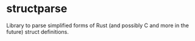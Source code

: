 # structparse

Library to parse simplified forms of Rust (and possibly C and more in the future)
struct definitions.